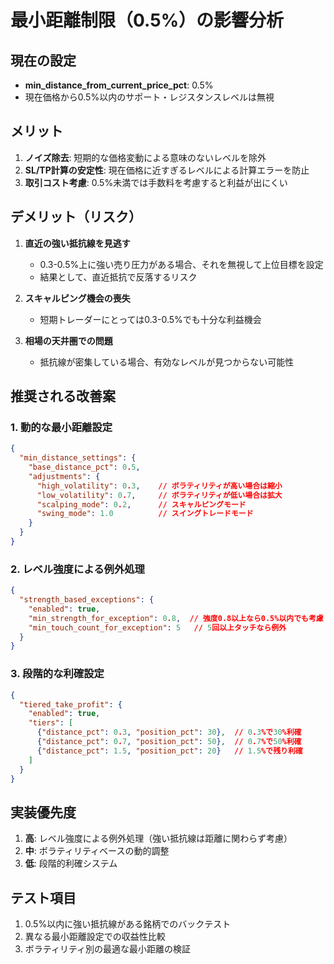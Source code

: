 # 最小距離制限（0.5%）の影響分析

## 現在の設定
- **min_distance_from_current_price_pct**: 0.5%
- 現在価格から0.5%以内のサポート・レジスタンスレベルは無視

## メリット
1. **ノイズ除去**: 短期的な価格変動による意味のないレベルを除外
2. **SL/TP計算の安定性**: 現在価格に近すぎるレベルによる計算エラーを防止
3. **取引コスト考慮**: 0.5%未満では手数料を考慮すると利益が出にくい

## デメリット（リスク）
1. **直近の強い抵抗線を見逃す**
   - 0.3-0.5%上に強い売り圧力がある場合、それを無視して上位目標を設定
   - 結果として、直近抵抗で反落するリスク

2. **スキャルピング機会の喪失**
   - 短期トレーダーにとっては0.3-0.5%でも十分な利益機会
   
3. **相場の天井圏での問題**
   - 抵抗線が密集している場合、有効なレベルが見つからない可能性

## 推奨される改善案

### 1. 動的な最小距離設定
```json
{
  "min_distance_settings": {
    "base_distance_pct": 0.5,
    "adjustments": {
      "high_volatility": 0.3,    // ボラティリティが高い場合は縮小
      "low_volatility": 0.7,     // ボラティリティが低い場合は拡大
      "scalping_mode": 0.2,      // スキャルピングモード
      "swing_mode": 1.0          // スイングトレードモード
    }
  }
}
```

### 2. レベル強度による例外処理
```json
{
  "strength_based_exceptions": {
    "enabled": true,
    "min_strength_for_exception": 0.8,  // 強度0.8以上なら0.5%以内でも考慮
    "min_touch_count_for_exception": 5   // 5回以上タッチなら例外
  }
}
```

### 3. 段階的な利確設定
```json
{
  "tiered_take_profit": {
    "enabled": true,
    "tiers": [
      {"distance_pct": 0.3, "position_pct": 30},  // 0.3%で30%利確
      {"distance_pct": 0.7, "position_pct": 50},  // 0.7%で50%利確
      {"distance_pct": 1.5, "position_pct": 20}   // 1.5%で残り利確
    ]
  }
}
```

## 実装優先度
1. **高**: レベル強度による例外処理（強い抵抗線は距離に関わらず考慮）
2. **中**: ボラティリティベースの動的調整
3. **低**: 段階的利確システム

## テスト項目
1. 0.5%以内に強い抵抗線がある銘柄でのバックテスト
2. 異なる最小距離設定での収益性比較
3. ボラティリティ別の最適な最小距離の検証